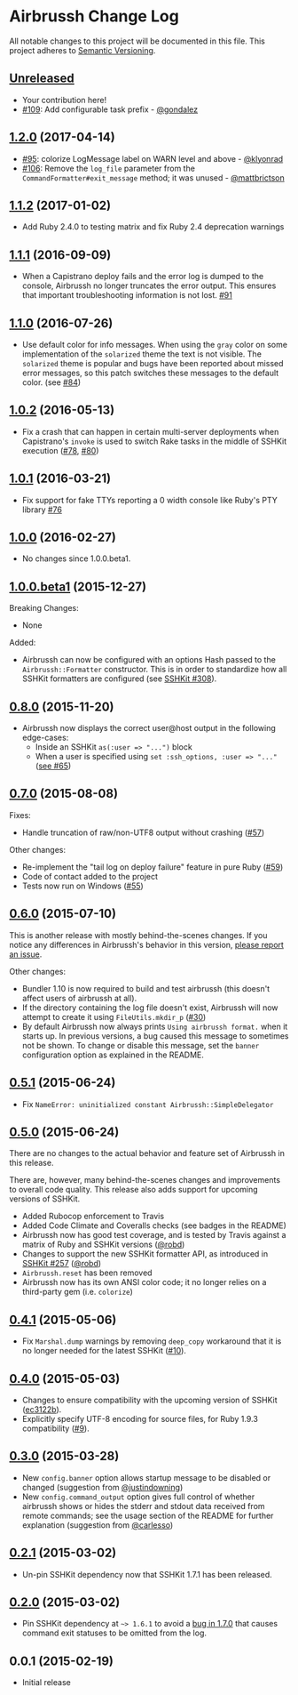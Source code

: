 # Airbrussh Change Log

All notable changes to this project will be documented in this file. This project adheres to [Semantic Versioning][Semver].

## [Unreleased]

* Your contribution here!
* [#109](https://github.com/mattbrictson/airbrussh/pull/109): Add configurable task prefix - [@gondalez](https://github.com/gondalez)

## [1.2.0][] (2017-04-14)

* [#95](https://github.com/mattbrictson/airbrussh/pull/95): colorize LogMessage label on WARN level and above - [@klyonrad](https://github.com/klyonrad)
* [#106](https://github.com/mattbrictson/airbrussh/pull/106): Remove the `log_file` parameter from the `CommandFormatter#exit_message` method; it was unused - [@mattbrictson](https://github.com/mattbrictson)

## [1.1.2][] (2017-01-02)

* Add Ruby 2.4.0 to testing matrix and fix Ruby 2.4 deprecation warnings

## [1.1.1][] (2016-09-09)

* When a Capistrano deploy fails and the error log is dumped to the console,
  Airbrussh no longer truncates the error output. This ensures that important
  troubleshooting information is not lost.
  [#91](https://github.com/mattbrictson/airbrussh/issues/91)

## [1.1.0][] (2016-07-26)

* Use default color for info messages.
  When using the `gray` color on some implementation of the `solarized`
  theme the text is not visible. The `solarized` theme is popular and
  bugs have been reported about missed error messages, so this patch
  switches these messages to the default color.
  (see [#84](https://github.com/mattbrictson/airbrussh/issues/84))

## [1.0.2][] (2016-05-13)

* Fix a crash that can happen in certain multi-server deployments when
  Capistrano's `invoke` is used to switch Rake tasks in the middle of SSHKit
  execution ([#78](https://github.com/mattbrictson/airbrussh/issues/78),
  [#80](https://github.com/mattbrictson/airbrussh/pull/80))

## [1.0.1][] (2016-03-21)

* Fix support for fake TTYs reporting a 0 width console like Ruby's PTY library [#76](https://github.com/mattbrictson/airbrussh/pull/76)

## [1.0.0][] (2016-02-27)

* No changes since 1.0.0.beta1.

## [1.0.0.beta1][] (2015-12-27)

Breaking Changes:

* None

Added:

* Airbrussh can now be configured with an options Hash passed to the
  `Airbrussh::Formatter` constructor. This is in order to standardize how all
  SSHKit formatters are configured
  (see [SSHKit #308](https://github.com/capistrano/sshkit/pull/308)).

## [0.8.0][] (2015-11-20)

* Airbrussh now displays the correct user@host output in the following edge-cases:
    * Inside an SSHKit `as(:user => "...")` block
    * When a user is specified using `set :ssh_options, :user => "..."` ([see #65](https://github.com/mattbrictson/airbrussh/issues/65))

## [0.7.0][] (2015-08-08)

Fixes:

* Handle truncation of raw/non-UTF8 output without crashing ([#57](https://github.com/mattbrictson/airbrussh/issues/57))

Other changes:

* Re-implement the "tail log on deploy failure" feature in pure Ruby ([#59](https://github.com/mattbrictson/airbrussh/issues/59))
* Code of contact added to the project
* Tests now run on Windows ([#55](https://github.com/mattbrictson/airbrussh/issues/55))

## [0.6.0][] (2015-07-10)

This is another release with mostly behind-the-scenes changes. If you notice any differences in Airbrussh's behavior in this version, [please report an issue](https://github.com/mattbrictson/airbrussh/issues).

Other changes:

* Bundler 1.10 is now required to build and test airbrussh (this doesn't affect users of airbrussh at all).
* If the directory containing the log file doesn't exist, Airbrussh will now attempt to create it using `FileUtils.mkdir_p` ([#30](https://github.com/mattbrictson/airbrussh/issues/30))
* By default Airbrussh now always prints `Using airbrussh format.` when it starts up. In previous versions, a bug caused this message to sometimes not be shown. To change or disable this message, set the `banner` configuration option as explained in the README.

## [0.5.1][] (2015-06-24)

* Fix `NameError: uninitialized constant Airbrussh::SimpleDelegator`

## [0.5.0][] (2015-06-24)

There are no changes to the actual behavior and feature set of Airbrussh in this release.

There are, however, many behind-the-scenes changes and improvements to overall code quality. This release also adds support for upcoming versions of SSHKit.

* Added Rubocop enforcement to Travis
* Added Code Climate and Coveralls checks (see badges in the README)
* Airbrussh now has good test coverage, and is tested by Travis against a matrix of Ruby and SSHKit versions ([@robd](https://github.com/robd))
* Changes to support the new SSHKit formatter API, as introduced in [SSHKit #257](https://github.com/capistrano/sshkit/pull/257) ([@robd](https://github.com/robd))
* `Airbrussh.reset` has been removed
* Airbrussh now has its own ANSI color code; it no longer relies on a third-party gem (i.e. `colorize`)

## [0.4.1][] (2015-05-06)

* Fix `Marshal.dump` warnings by removing `deep_copy` workaround that it is no longer needed for the latest SSHKit ([#10](https://github.com/mattbrictson/airbrussh/issues/10)).

## [0.4.0][] (2015-05-03)

* Changes to ensure compatibility with the upcoming version of SSHKit ([ec3122b](https://github.com/mattbrictson/airbrussh/commit/ec3122b101de53f2304723da842d5c8b6f70f4f3)).
* Explicitly specify UTF-8 encoding for source files, for Ruby 1.9.3 compatibility ([#9](https://github.com/mattbrictson/airbrussh/issues/9)).

## [0.3.0][] (2015-03-28)

* New `config.banner` option allows startup message to be disabled or changed (suggestion from [@justindowning](https://github.com/justindowning))
* New `config.command_output` option gives full control of whether airbrussh shows or hides the stderr and stdout data received from remote commands; see the usage section of the README for further explanation (suggestion from [@carlesso](https://github.com/carlesso))

## [0.2.1][] (2015-03-02)

* Un-pin SSHKit dependency now that SSHKit 1.7.1 has been released.

## [0.2.0][] (2015-03-02)

* Pin SSHKit dependency at `~> 1.6.1` to avoid a [bug in 1.7.0](https://github.com/capistrano/sshkit/issues/226) that causes command exit statuses to be omitted from the log.

## 0.0.1 (2015-02-19)

* Initial release

[Semver]: http://semver.org
[Unreleased]: https://github.com/mattbrictson/airbrussh/compare/v1.2.0...HEAD
[1.2.0]: https://github.com/mattbrictson/airbrussh/compare/v1.1.2...v1.2.0
[1.1.2]: https://github.com/mattbrictson/airbrussh/compare/v1.1.1...v1.1.2
[1.1.1]: https://github.com/mattbrictson/airbrussh/compare/v1.1.0...v1.1.1
[1.1.0]: https://github.com/mattbrictson/airbrussh/compare/v1.0.2...v1.1.0
[1.0.2]: https://github.com/mattbrictson/airbrussh/compare/v1.0.1...v1.0.2
[1.0.1]: https://github.com/mattbrictson/airbrussh/compare/v1.0.0...v1.0.1
[1.0.0]: https://github.com/mattbrictson/airbrussh/compare/v1.0.0.beta1...v1.0.0
[1.0.0.beta1]: https://github.com/mattbrictson/airbrussh/compare/v0.8.0...v1.0.0.beta1
[0.8.0]: https://github.com/mattbrictson/airbrussh/compare/v0.7.0...v0.8.0
[0.7.0]: https://github.com/mattbrictson/airbrussh/compare/v0.6.0...v0.7.0
[0.6.0]: https://github.com/mattbrictson/airbrussh/compare/v0.5.1...v0.6.0
[0.5.1]: https://github.com/mattbrictson/airbrussh/compare/v0.5.0...v0.5.1
[0.5.0]: https://github.com/mattbrictson/airbrussh/compare/v0.4.1...v0.5.0
[0.4.1]: https://github.com/mattbrictson/airbrussh/compare/v0.4.0...v0.4.1
[0.4.0]: https://github.com/mattbrictson/airbrussh/compare/v0.3.0...v0.4.0
[0.3.0]: https://github.com/mattbrictson/airbrussh/compare/v0.2.1...v0.3.0
[0.2.1]: https://github.com/mattbrictson/airbrussh/compare/v0.2.0...v0.2.1
[0.2.0]: https://github.com/mattbrictson/airbrussh/compare/v0.0.1...v0.2.0
